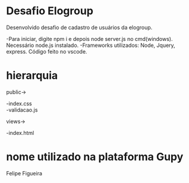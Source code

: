 # Desafio Elogroup
 Desenvolvido desafio de cadastro de usuários da elogroup.
 
 -Para iniciar, digite npm i e depois node server.js no cmd(windows). Necessário node.js instalado.
 -Frameworks utilizados: Node, Jquery, express. Código feito no vscode.
 
 # hierarquia
public->

  -index.css	
  -validacao.js
  
 views-> 
 
   -index.html

# nome utilizado na plataforma Gupy
Felipe Figueira
